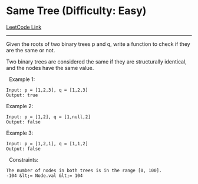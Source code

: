 # Same Tree (Difficulty: Easy)

[LeetCode Link](https://leetcode.com/problems/same-tree/)

---

Given the roots of two binary trees p and q, write a function to check if they are the same or not.

Two binary trees are considered the same if they are structurally identical, and the nodes have the same value.

&nbsp;
Example 1:

```
Input: p = [1,2,3], q = [1,2,3]
Output: true
```

Example 2:

```
Input: p = [1,2], q = [1,null,2]
Output: false
```

Example 3:

```
Input: p = [1,2,1], q = [1,1,2]
Output: false
```

&nbsp;
Constraints:


	The number of nodes in both trees is in the range [0, 100].
	-104 &lt;= Node.val &lt;= 104


